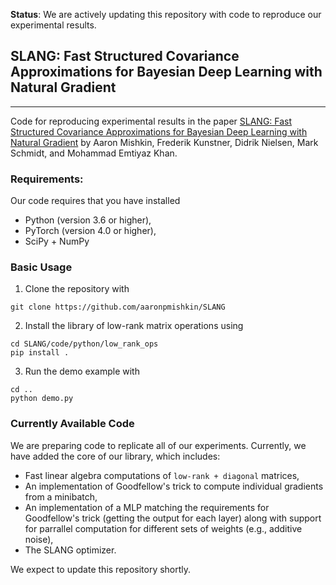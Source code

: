 **Status**: We are actively updating this repository with code to reproduce our experimental results.

## SLANG: Fast Structured Covariance Approximations for Bayesian Deep Learning with Natural Gradient

---

Code for reproducing experimental results in the paper
[SLANG: Fast Structured Covariance Approximations for Bayesian Deep Learning with Natural Gradient](https://arxiv.org/abs/1811.04504) by Aaron Mishkin, Frederik Kunstner, Didrik Nielsen, Mark Schmidt, and Mohammad Emtiyaz Khan.


### Requirements:

Our code requires that you have installed
* Python (version 3.6 or higher),
* PyTorch (version 4.0 or higher),
* SciPy + NumPy

### Basic Usage
1. Clone the repository with
```
git clone https://github.com/aaronpmishkin/SLANG
```
2. Install the library of low-rank matrix operations using
```
cd SLANG/code/python/low_rank_ops
pip install .
```
3. Run the demo example with
```
cd ..
python demo.py
```

### Currently Available Code
We are preparing code to replicate all of our experiments. Currently, we have added the core of our library, which includes:
* Fast linear algebra computations of `low-rank + diagonal` matrices,
* An implementation of Goodfellow's trick to compute individual gradients from a minibatch,
* An implementation of a MLP matching the requirements for Goodfellow's trick (getting the output for each layer) along with support for parrallel computation for different sets of weights (e.g., additive noise),
* The SLANG optimizer.

We expect to update this repository shortly.
